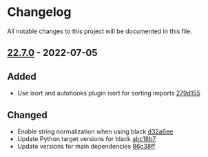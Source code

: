 # Changelog

All notable changes to this project will be documented in this file.

## [22.7.0] - 2022-07-05

## Added
* Use isort and autohooks plugin isort for sorting imports [279d155](https://github.com/greenbone/autohooks-plugin-black/commit/279d155)

## Changed
* Enable string normalization when using black [d32a6ee](https://github.com/greenbone/autohooks-plugin-black/commit/d32a6ee)
* Update Python target versions for black [abc18b7](https://github.com/greenbone/autohooks-plugin-black/commit/abc18b7)
* Update versions for main dependencies [86c38ff](https://github.com/greenbone/autohooks-plugin-black/commit/86c38ff)

[22.7.0]: https://github.com/greenbone/autohooks-plugin-black/compare/21.12.1.dev1...22.7.0